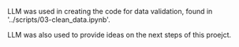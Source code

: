 LLM was used in creating the code for data validation, found in '../scripts/03-clean_data.ipynb'.

LLM was also used to provide ideas on the next steps of this proejct.